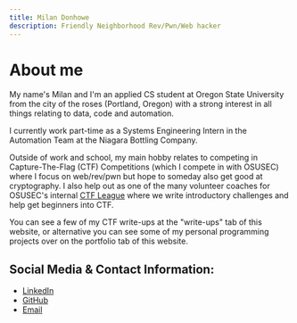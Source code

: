 ```yaml
---
title: Milan Donhowe
description: Friendly Neighborhood Rev/Pwn/Web hacker
---
```

# About me
My name's Milan and I'm an applied CS student at Oregon State University from the city of the roses (Portland, Oregon) with a strong interest in all things relating to data, code and automation.

I currently work part-time as a Systems Engineering Intern in the Automation Team at the Niagara Bottling Company.

Outside of work and school, my main hobby relates to competing in Capture-The-Flag (CTF) Competitions (which I compete in with OSUSEC) where I focus on web/rev/pwn but hope to someday also get good at cryptography.  I also help out as one of the many volunteer coaches for OSUSEC's internal [CTF League](https://www.osusec.org/ctf-league/) where we write introductory challenges and help get beginners into CTF.

You can see a few of my CTF write-ups at the "write-ups" tab of this website, or alternative you can see some of my personal programming projects over on the portfolio tab of this website.

## Social Media & Contact Information:
 - [LinkedIn](https://www.linkedin.com/in/milan-donhowe-571341176/)
 - [GitHub](https://github.com/MilanDonhowe)
 - [Email](mailto:donhowem@oregonstate.edu)


